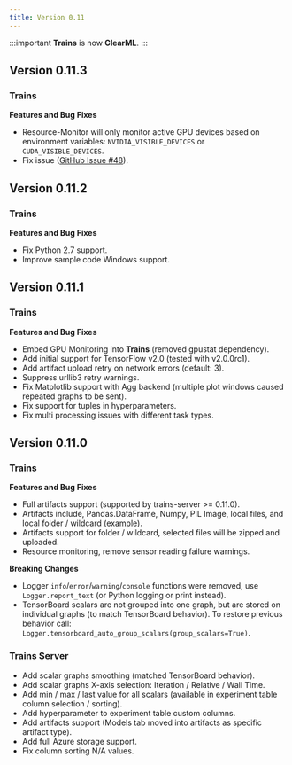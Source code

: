 ```yaml
---
title: Version 0.11
---
```


:::important 
**Trains** is now **ClearML**.
:::


## Version 0.11.3

### Trains

**Features and Bug Fixes**

* Resource-Monitor will only monitor active GPU devices based on environment variables: `NVIDIA_VISIBLE_DEVICES` or `CUDA_VISIBLE_DEVICES`.
* Fix issue ([GitHub Issue #48](https://github.com/allegroai/trains/issues/48)).

## Version 0.11.2

### Trains

**Features and Bug Fixes**

* Fix Python 2.7 support.
* Improve sample code Windows support.

## Version 0.11.1

### Trains

**Features and Bug Fixes**

* Embed GPU Monitoring into **Trains** (removed gpustat dependency).
* Add initial support for TensorFlow v2.0 (tested with v2.0.0rc1).
* Add artifact upload retry on network errors (default: 3).
* Suppress urllib3 retry warnings.
* Fix Matplotlib support with Agg backend (multiple plot windows caused repeated graphs to be sent).
* Fix support for tuples in hyperparameters.
* Fix multi processing issues with different task types.

## Version 0.11.0

### Trains

**Features and Bug Fixes**

* Full artifacts support (supported by trains-server >= 0.11.0).
* Artifacts include, Pandas.DataFrame, Numpy, PIL Image, local files, and local folder / wildcard ([example](https://github.com/allegroai/trains/blob/master/examples/reporting/artifacts.py)).
* Artifacts support for folder / wildcard, selected files will be zipped and uploaded.
* Resource monitoring, remove sensor reading failure warnings.

**Breaking Changes**

* Logger `info`/`error`/`warning`/`console` functions were removed, use `Logger.report_text` (or Python logging or print instead).
* TensorBoard scalars are not grouped into one graph, but are stored on individual graphs (to match TensorBoard behavior). 
  To restore previous behavior call: `Logger.tensorboard_auto_group_scalars(group_scalars=True)`.

### Trains Server

* Add scalar graphs smoothing (matched TensorBoard behavior).
* Add scalar graphs X-axis selection: Iteration / Relative / Wall Time.
* Add min / max / last value for all scalars (available in experiment table column selection / sorting).
* Add hyperparameter to experiment table custom columns.
* Add artifacts support (Models tab moved into artifacts as specific artifact type).
* Add full Azure storage support.
* Fix column sorting N/A values.